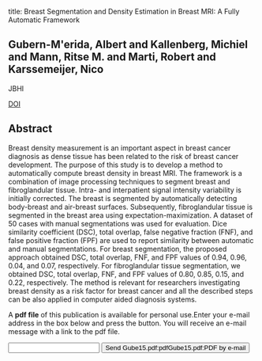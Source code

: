 title: Breast Segmentation and Density Estimation in Breast MRI: A Fully Automatic Framework

## Gubern-M'erida, Albert and Kallenberg, Michiel and Mann, Ritse M. and Marti, Robert and Karssemeijer, Nico
JBHI

<a href="https://doi.org/10.1109/JBHI.2014.2311163">DOI</a>

## Abstract
Breast density measurement is an important aspect in breast cancer diagnosis as dense tissue has been related to the risk of breast cancer development. The purpose of this study is to develop a method to automatically compute breast density in breast MRI. The framework is a combination of image processing techniques to segment breast and fibroglandular tissue. Intra- and interpatient signal intensity variability is initially corrected. The breast is segmented by automatically detecting body-breast and air-breast surfaces. Subsequently, fibroglandular tissue is segmented in the breast area using expectation-maximization. A dataset of 50 cases with manual segmentations was used for evaluation. Dice similarity coefficient (DSC), total overlap, false negative fraction (FNF), and false positive fraction (FPF) are used to report similarity between automatic and manual segmentations. For breast segmentation, the proposed approach obtained DSC, total overlap, FNF, and FPF values of 0.94, 0.96, 0.04, and 0.07, respectively. For fibroglandular tissue segmentation, we obtained DSC, total overlap, FNF, and FPF values of 0.80, 0.85, 0.15, and 0.22, respectively. The method is relevant for researchers investigating breast density as a risk factor for breast cancer and all the described steps can be also applied in computer aided diagnosis systems.

A <b>pdf file</b> of this publication is available for personal use.Enter your e-mail address in the box below and press the button. You will receive an e-mail message with a link to the pdf file.
<form action="sender.php">  <input type="text" name="email">  <input type="submit" value="Send Gube15.pdf:pdfGube15.pdf:PDF by e-mail"></form>